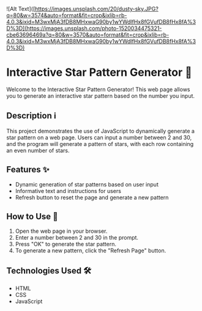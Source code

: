 ![Alt Text]([https://images.unsplash.com/20/dusty-sky.JPG?q=80&w=3574&auto=format&fit=crop&ixlib=rb-4.0.3&ixid=M3wxMjA3fDB8MHxwaG90by1wYWdlfHx8fGVufDB8fHx8fA%3D%3D](https://images.unsplash.com/photo-1520034475321-cbe63696469a?q=80&w=3570&auto=format&fit=crop&ixlib=rb-4.0.3&ixid=M3wxMjA3fDB8MHxwaG90by1wYWdlfHx8fGVufDB8fHx8fA%3D%3D)
# Interactive Star Pattern Generator 🌟

Welcome to the Interactive Star Pattern Generator! This web page allows you to generate an interactive star pattern based on the number you input.

## Description ℹ️

This project demonstrates the use of JavaScript to dynamically generate a star pattern on a web page. Users can input a number between 2 and 30, and the program will generate a pattern of stars, with each row containing an even number of stars.

## Features ✨

- Dynamic generation of star patterns based on user input
- Informative text and instructions for users
- Refresh button to reset the page and generate a new pattern

## How to Use 🚀

1. Open the web page in your browser.
2. Enter a number between 2 and 30 in the prompt.
3. Press "OK" to generate the star pattern.
4. To generate a new pattern, click the "Refresh Page" button.

## Technologies Used 🛠️

- HTML
- CSS
- JavaScript
